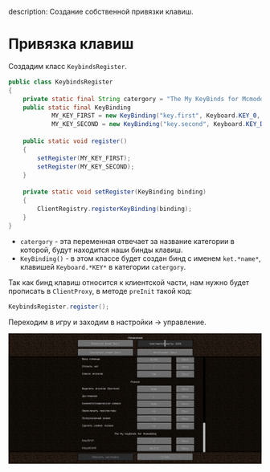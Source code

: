 description: Создание собственной привязки клавиш.

# Привязка клавиш

Создадим класс `KeybindsRegister`.

```java
public class KeybindsRegister
{
    private static final String catergory = "The My KeyBinds for Mcmodding";
    public static final KeyBinding
            MY_KEY_FIRST = new KeyBinding("key.first", Keyboard.KEY_0, catergory),
            MY_KEY_SECOND = new KeyBinding("key.second", Keyboard.KEY_DELETE, catergory);

    public static void register()
    {
        setRegister(MY_KEY_FIRST);
        setRegister(MY_KEY_SECOND);
    }

    private static void setRegister(KeyBinding binding)
    {
        ClientRegistry.registerKeyBinding(binding);
    }
}
```

* `catergory` - эта переменная отвечает за название категории в которой, будут находится наши бинды клавиш.
* `KeyBinding()` - в этом классе будет создан бинд с именем `ket.*name*`, клавишей `Keyboard.*KEY*` в категории `catergory`.

Так как бинд клавиш относится к клиентской части, нам нужно будет прописать в `ClientProxy`, в методе `preInit` такой код:
```java
KeybindsRegister.register();
```

Переходим в игру и заходим в настройки -> управление.

[!['Бинд клавиш'](images/keybinds.png)](images/keybinds.png) 